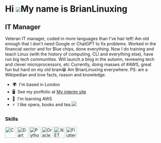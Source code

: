 Hi ![](https://user-images.githubusercontent.com/18350557/176309783-0785949b-9127-417c-8b55-ab5a4333674e.gif)My name is BrianLinuxing
=====================================================================================================================================

IT Manager
----------

Veteran IT manager, coded in more languages than I've hair left! Am old enough that I don't need Google or ChatGPT to fix problems. Worked in the financial sector and for Blue chips, done everything. Now I do training and teach Linux (with the history of computing, CLI and everything else), have run big tech communities. Will launch a blog in the autumn, reviewing tech and clever microprocessors, etc Currently, doing masses of #AWS, great fun but hard on my old brain😁 Am BrianLinuxing everywhere. PS: am a Wikipedian and love facts, reason and knowledge.

*   🌍  I'm based in London
*   🖥️  See my portfolio at [My interim site](http://www.tumblr.com/brianlinuxing/701463819518689280/an-introduction-from-brianlinuxing-welcome)
*   🧠  I'm learning AWS
*   ⚡  I like opera, books and tea.<a href="https://www.twitter.com/brianlinuxing" target="_blank" rel="noreferrer"><img
                  src="https://img.shields.io/twitter/follow/brianlinuxing?logo=twitter&style=for-the-badge&color=0891b2&labelColor=1c1917"
                /></a>
### Skills 
<p align="left">
<a href="https://docs.microsoft.com/en-us/cpp/?view=msvc-170" target="_blank" rel="noreferrer"><img src="https://raw.githubusercontent.com/danielcranney/readme-generator/main/public/icons/skills/c-colored.svg" width="36" height="36" alt="C" /></a>
<a href="https://dart.dev/" target="_blank" rel="noreferrer"><img src="https://raw.githubusercontent.com/danielcranney/readme-generator/main/public/icons/skills/dart-colored.svg" width="36" height="36" alt="Dart" /></a>
<a href="https://www.python.org/" target="_blank" rel="noreferrer"><img src="https://raw.githubusercontent.com/danielcranney/readme-generator/main/public/icons/skills/python-colored.svg" width="36" height="36" alt="Python" /></a>
<a href="https://www.oracle.com/uk/index.html" target="_blank" rel="noreferrer"><img src="https://raw.githubusercontent.com/danielcranney/readme-generator/main/public/icons/skills/oracle-colored.svg" width="36" height="36" alt="Oracle" /></a>
<a href="https://dotnet.microsoft.com/en-us/" target="_blank" rel="noreferrer"><img src="https://raw.githubusercontent.com/danielcranney/readme-generator/main/public/icons/skills/dot-net-colored.svg" width="36" height="36" alt=".NET" /></a>
<a href="https://flutter.dev/" target="_blank" rel="noreferrer"><img src="https://raw.githubusercontent.com/danielcranney/readme-generator/main/public/icons/skills/flutter-colored.svg" width="36" height="36" alt="Flutter" /></a>
</p>
  
